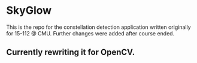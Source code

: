 # SkyGlow
This is the repo for the constellation detection application written originally for 15-112 @ CMU. Further changes were added after course ended. 

## Currently rewriting it for OpenCV. 
